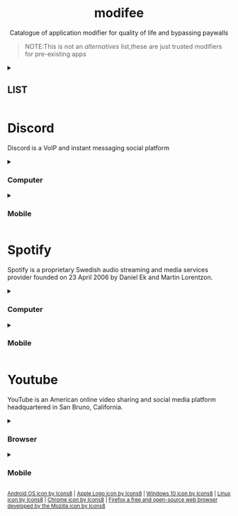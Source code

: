 <h1 align="center">modifee</h1>
<p align="center">Catalogue of application modifier for quality of life and bypassing paywalls</p>

> NOTE:This is not an *alternatives* list,these are just trusted modifiers for pre-existing apps

<details><summary><h2> LIST</h2></summary>

* [Discord](modifee.md#discord)
* [Spotify](modifee.md#spotify)
* [Youtube](modifee.md#youtube)
</details>

# Discord
Discord is a VoIP and instant messaging social platform


<details><summary><h3>Computer</h3></summary>

#### [Powercord](https://github.com/powercord-org/powercord)<img src="https://img.icons8.com/color/48/000000/windows-10.png"  width="20" height="20"/><img src="https://img.icons8.com/color/48/000000/linux--v1.png"  width="20" height="20"/><img src="https://img.icons8.com/ios-glyphs/30/000000/mac-os.png"  width="20" height="20"/>
A lightweight discord client mod focused on simplicity and performance.

#### [BetterDiscord](https://github.com/BetterDiscord/BetterDiscord)<img src="https://img.icons8.com/color/48/000000/windows-10.png"  width="20" height="20"/><img src="https://img.icons8.com/color/48/000000/linux--v1.png"  width="20" height="20"/><img src="https://img.icons8.com/ios-glyphs/30/000000/mac-os.png"  width="20" height="20"/>
Better Discord enhances Discord desktop app with new features.

#### [Goosemod](https://github.com/GooseMod/GooseMod)<img src="https://img.icons8.com/color/48/000000/windows-10.png"  width="20" height="20"/><img src="https://img.icons8.com/color/48/000000/linux--v1.png"  width="20" height="20"/><img src="https://img.icons8.com/ios-glyphs/30/000000/mac-os.png"  width="20" height="20"/> <img src="https://img.icons8.com/color/48/000000/chrome--v1.png"  width="20" height="20"/> <img src="https://img.icons8.com/external-tal-revivo-color-tal-revivo/24/000000/external-firefox-a-free-and-open-source-web-browser-developed-by-the-mozilla-logo-color-tal-revivo.png"  width="20" height="20"/>
GooseMod is a new, store-driven Discord mod. 

#### [OpenAsar](https://github.com/GooseMod/OpenAsar)<img src="https://img.icons8.com/color/48/000000/windows-10.png"  width="20" height="20"/><img src="https://img.icons8.com/color/48/000000/linux--v1.png"  width="20" height="20"/><img src="https://img.icons8.com/ios-glyphs/30/000000/mac-os.png"  width="20" height="20"/>
Open-source alternative of Discord desktop's app.asar

#### [Cumcord](https://github.com/Cumcord/Cumcord)<img src="https://img.icons8.com/color/48/000000/windows-10.png"  width="20" height="20"/><img src="https://img.icons8.com/color/48/000000/linux--v1.png"  width="20" height="20"/><img src="https://img.icons8.com/ios-glyphs/30/000000/mac-os.png"  width="20" height="20"/> <img src="https://img.icons8.com/color/48/000000/chrome--v1.png"  width="20" height="20"/> <img src="https://img.icons8.com/external-tal-revivo-color-tal-revivo/24/000000/external-firefox-a-free-and-open-source-web-browser-developed-by-the-mozilla-logo-color-tal-revivo.png"  width="20" height="20"/>
A Discord client mod for your Discord client mod. 

</details>

<details><summary><h3>Mobile</h3></summary>

#### [Aliucord](https://github.com/Aliucord/Aliucord)<img src="https://img.icons8.com/color/48/000000/android-os.png" width="20" height="20"/>
A modification for the Discord Android App

#### [Enmity](https://github.com/enmity-mod/enmity)<img src="https://img.icons8.com/ios-glyphs/30/000000/mac-os.png"  width="20" height="20"/>
The power of addons, all in your hand.
</details>

# Spotify
Spotify is a proprietary Swedish audio streaming and media services provider founded on 23 April 2006 by Daniel Ek and Martin Lorentzon.

<details><summary><h3>Computer</h3></summary>

#### [Spicetify](https://github.com/spicetify/spicetify-cli)<img src="https://img.icons8.com/color/48/000000/windows-10.png"  width="20" height="20"/><img src="https://img.icons8.com/color/48/000000/linux--v1.png"  width="20" height="20"/><img src="https://img.icons8.com/ios-glyphs/30/000000/mac-os.png"  width="20" height="20"/>
Commandline tool to customize Spotify client. Supports Windows, MacOS and Linux.

#### [BlockTheSpot](https://github.com/mrpond/BlockTheSpot)<img src="https://img.icons8.com/color/48/000000/windows-10.png"  width="20" height="20"/>
Video, audio & banner adblock/skip for Spotify

#### [SpotX](https://github.com/amd64fox/SpotX)<img src="https://img.icons8.com/color/48/000000/windows-10.png"  width="20" height="20"/>
Blocking ads and updates for the desktop version of Spotify, disabling podcasts and something else.

</details>

<details><summary><h3>Mobile</h3></summary>

#### [xManager](https://github.com/xManager-v2/xManager-Spotify)<img src="https://img.icons8.com/color/48/000000/android-os.png" width="20" height="20"/>
An android application where you can manage and install all versions of the spotify app.

</details>

# Youtube
YouTube is an American online video sharing and social media platform headquartered in San Bruno, California.

<details><summary><h3>Browser</h3></summary>

#### [Simple YouTube Age Restriction Bypass](https://github.com/zerodytrash/Simple-YouTube-Age-Restriction-Bypass)<img src="https://img.icons8.com/color/48/000000/chrome--v1.png"  width="20" height="20"/> <img src="https://img.icons8.com/external-tal-revivo-color-tal-revivo/24/000000/external-firefox-a-free-and-open-source-web-browser-developed-by-the-mozilla-logo-color-tal-revivo.png"  width="20" height="20"/>
A simple browser extension to bypass YouTube's age verification, disable content warnings and watch age restricted videos without having to sign in! 

#### [SponsorBlock](https://github.com/ajayyy/SponsorBlock)<img src="https://img.icons8.com/color/48/000000/chrome--v1.png"  width="20" height="20"/> <img src="https://img.icons8.com/external-tal-revivo-color-tal-revivo/24/000000/external-firefox-a-free-and-open-source-web-browser-developed-by-the-mozilla-logo-color-tal-revivo.png"  width="20" height="20"/>
Skip YouTube video sponsors (browser extension)

#### [Return Youtube Dislike](https://github.com/Anarios/return-youtube-dislike)<img src="https://img.icons8.com/color/48/000000/chrome--v1.png"  width="20" height="20"/> <img src="https://img.icons8.com/external-tal-revivo-color-tal-revivo/24/000000/external-firefox-a-free-and-open-source-web-browser-developed-by-the-mozilla-logo-color-tal-revivo.png"  width="20" height="20"/>
Chrome extension to return youtube dislikes

#### [ImprovedTube](https://github.com/code-for-charity/YouTube-Extension)
 YouTube Extension🎧[80+Features🧰] (Please⭐document/wiki!)📌📌Lean&Longest-standing(©️2012)[Users👨‍👩‍👧‍👧485 000+]

</details>

<details><summary><h3>Mobile</h3></summary>

#### [ReVanced](https://github.com/revanced)<img src="https://img.icons8.com/color/48/000000/android-os.png" width="20" height="20"/>
Continuing the legacy of Vanced

</details>

<sub><a target="_blank" href="https://icons8.com/icon/17836/android-os">Android OS icon by Icons8</a> | <a target="_blank" href="https://icons8.com/icon/95294/apple-logo">Apple Logo icon by Icons8</a> | <a target="_blank" href="https://icons8.com/icon/108792/windows-10">Windows 10 icon by Icons8</a> | <a target="_blank" href="https://icons8.com/icon/17842/linux">Linux icon by Icons8</a> | <a target="_blank" href="https://icons8.com/icon/63785/chrome">Chrome icon by Icons8</a> | <a target="_blank" href="https://icons8.com/icon/Q5PYzjKng2gC/firefox-a-free-and-open-source-web-browser-developed-by-the-mozilla">Firefox a free and open-source web browser developed by the Mozilla icon by Icons8</a></sub>

